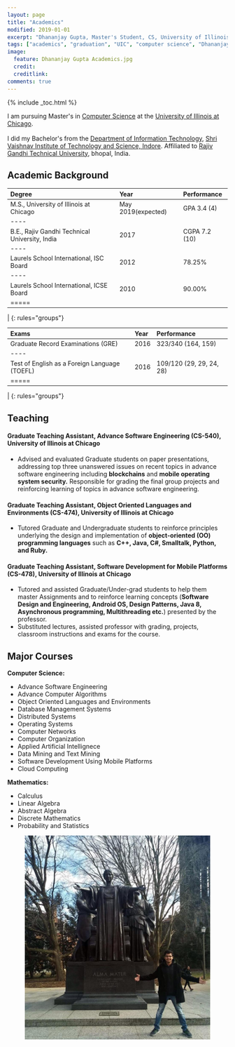 ```yaml
---
layout: page
title: "Academics"
modified: 2019-01-01
excerpt: "Dhananjay Gupta, Master's Student, CS, University of Illinois at Chicago"
tags: ["academics", "graduation", "UIC", "computer science", "Dhananjay Gupta"]
image:
  feature: Dhananjay Gupta Academics.jpg
  credit: 
  creditlink: 
comments: true
---
```

{% include _toc.html %}

I am pursuing Master's in <a href="https://www.cs.uic.edu/">Computer Science</a> at the <a href="https://www.uic.edu/">University of Illinois at Chicago</a>. <br/><br/>
I did my Bachelor's from the <a href="http://www.svvv.edu.in/Department/DisplayDeptPage.aspx?page=gaeag&ItemID=eaaim&nInstiID=a&nDeptID=i">Department of Information Technology</a>, <a href="http://www.svits.ac.in/index.php">Shri Vaishnav Institute of Technology and Science, Indore</a>. Affiliated to <a href="https://www.rgpv.ac.in/">Rajiv Gandhi Technical University</a>, bhopal, India.

Academic Background
-------------------

| Degree                                            | Year                | Performance     |
|:--------------------------------------------------|:--------------------|:----------------|
| M.S., University of Illinois at Chicago           | May 2019(expected)  | GPA  3.4 (4)   |
|----
| B.E., Rajiv Gandhi  Technical University, India   | 2017                | CGPA 7.2 (10)   |
|----
| Laurels School International, ISC Board           | 2012                | 78.25%          |
|----
| Laurels School International, ICSE Board          | 2010                | 90.00%          |
|=====
|
{: rules="groups"}

| Exams                                             | Year                | Performance              |
|:--------------------------------------------------|:--------------------|:-------------------------|
| Graduate Record Examinations (GRE)                | 2016                | 323/340  (164, 159)      |
|----
| Test of English as a Foreign Language (TOEFL)     | 2016                | 109/120  (29, 29, 24, 28)|
|=====
|
{: rules="groups"}


Teaching
--------

#### Graduate Teaching Assistant, Advance Software Engineering (CS-540), University of Illinois at Chicago

+ Advised and evaluated Graduate students on paper presentations, addressing top three unanswered issues on
recent topics in advance software engineering including **blockchains** and **mobile operating system security.**
Responsible for grading the final group projects and reinforcing learning of topics in advance software engineering.

#### Graduate Teaching Assistant, Object Oriented Languages and Environments (CS-474), University of Illinois at Chicago

+ Tutored Graduate and Undergraduate students to reinforce principles underlying the design and implementation
of **object-oriented (OO) programming languages** such as **C++, Java, C#, Smalltalk, Python, and Ruby.**

#### Graduate Teaching Assistant, Software Development for Mobile Platforms (CS-478), University of Illinois at Chicago

+ Tutored and assisted Graduate/Under-grad students to help them master Assignments and to reinforce learning
concepts (**Software Design and Engineering, Android OS, Design Patterns, Java 8, Asynchronous
programming, Multithreading etc.**) presented by the professor.
+ Substituted lectures, assisted professor with grading, projects, classroom instructions and exams for the course. 

Major Courses
-------------

**Computer Science:**

- Advance Software Engineering
- Advance Computer Algorithms
- Object Oriented Languages and Environments
- Database Management Systems
- Distributed Systems
- Operating Systems
- Computer Networks
- Computer Organization
- Applied Artificial Intellignece
- Data Mining and Text Mining
- Software Development Using Mobile Platforms
- Cloud Computing

**Mathematics:**

- Calculus
- Linear Algebra
- Abstract Algebra
- Discrete Mathematics
- Probability and Statistics

<figure>
    <img src="/images/DhananjayGuptaAlmaMater.jpg">
    <img cap="Learning and Labor, Alma Mater at UIUC, HackIllinois-2019">
</figure>
